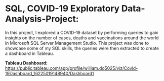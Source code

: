 # SQL, COVID-19 Exploratory Data-Analysis-Project:

In this project, I explored a COVID-19 dataset by performing queries to gain insights on the number of cases, deaths and vaccinations around the world in Microsoft SQL Server Management Studio. This project was done to showcase some of my SQL skills, the queries were then extracted to create a dashboard in Tableau.

**Tableau Dashboard:**
https://public.tableau.com/app/profile/william.do5025/viz/Covid-19Dashboard_16225019148940/Dashboard1

